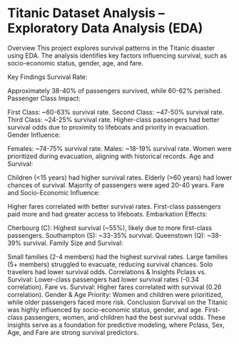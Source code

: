 # Titanic Dataset Analysis – Exploratory Data Analysis (EDA)
Overview
This project explores survival patterns in the Titanic disaster using EDA. The analysis identifies key factors influencing survival, such as socio-economic status, gender, age, and fare.

Key Findings
Survival Rate:

Approximately 38-40% of passengers survived, while 60-62% perished.
Passenger Class Impact:

First Class: ~60-63% survival rate.
Second Class: ~47-50% survival rate.
Third Class: ~24-25% survival rate.
Higher-class passengers had better survival odds due to proximity to lifeboats and priority in evacuation.
Gender Influence:

Females: ~74-75% survival rate.
Males: ~18-19% survival rate.
Women were prioritized during evacuation, aligning with historical records.
Age and Survival:

Children (<15 years) had higher survival rates.
Elderly (>60 years) had lower chances of survival.
Majority of passengers were aged 20-40 years.
Fare and Socio-Economic Influence:

Higher fares correlated with better survival rates.
First-class passengers paid more and had greater access to lifeboats.
Embarkation Effects:

Cherbourg (C): Highest survival (~55%), likely due to more first-class passengers.
Southampton (S): ~33-35% survival.
Queenstown (Q): ~38-39% survival.
Family Size and Survival:

Small families (2-4 members) had the highest survival rates.
Large families (5+ members) struggled to evacuate, reducing survival chances.
Solo travelers had lower survival odds.
Correlations & Insights
Pclass vs. Survival: Lower-class passengers had lower survival rates (-0.34 correlation).
Fare vs. Survival: Higher fares correlated with survival (0.26 correlation).
Gender & Age Priority: Women and children were prioritized, while older passengers faced more risk.
Conclusion
Survival on the Titanic was highly influenced by socio-economic status, gender, and age. First-class passengers, women, and children had the best survival odds. These insights serve as a foundation for predictive modeling, where Pclass, Sex, Age, and Fare are strong survival predictors.

